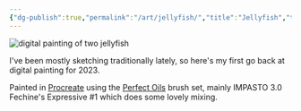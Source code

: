 ```yaml
---
{"dg-publish":true,"permalink":"/art/jellyfish/","title":"Jellyfish","tags":["art"],"noteIcon":"","created":"2023-01-24"}
---
```



![digital painting of two jellyfish](/img/user/assets/jellyfish.jpeg)

I've been mostly sketching traditionally lately, so here's my first go back at digital painting for 2023.

Painted in [Procreate](https://procreate.com/) using the [Perfect Oils](https://creativemarket.com/Ldarro/6441075-Perfect-OILS-87-brushes-4PROCREATE) brush set, mainly IMPASTO 3.0 Fechine's Expressive #1 which does some lovely mixing.